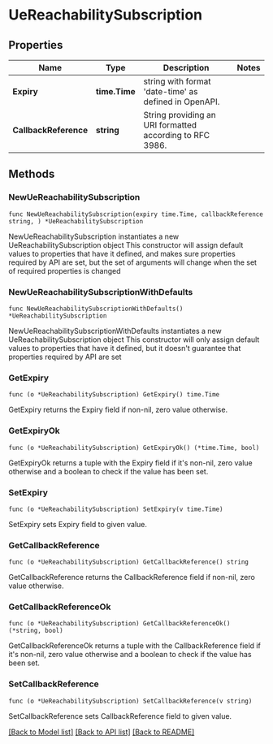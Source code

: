 # UeReachabilitySubscription

## Properties

Name | Type | Description | Notes
------------ | ------------- | ------------- | -------------
**Expiry** | **time.Time** | string with format &#39;date-time&#39; as defined in OpenAPI. | 
**CallbackReference** | **string** | String providing an URI formatted according to RFC 3986. | 

## Methods

### NewUeReachabilitySubscription

`func NewUeReachabilitySubscription(expiry time.Time, callbackReference string, ) *UeReachabilitySubscription`

NewUeReachabilitySubscription instantiates a new UeReachabilitySubscription object
This constructor will assign default values to properties that have it defined,
and makes sure properties required by API are set, but the set of arguments
will change when the set of required properties is changed

### NewUeReachabilitySubscriptionWithDefaults

`func NewUeReachabilitySubscriptionWithDefaults() *UeReachabilitySubscription`

NewUeReachabilitySubscriptionWithDefaults instantiates a new UeReachabilitySubscription object
This constructor will only assign default values to properties that have it defined,
but it doesn't guarantee that properties required by API are set

### GetExpiry

`func (o *UeReachabilitySubscription) GetExpiry() time.Time`

GetExpiry returns the Expiry field if non-nil, zero value otherwise.

### GetExpiryOk

`func (o *UeReachabilitySubscription) GetExpiryOk() (*time.Time, bool)`

GetExpiryOk returns a tuple with the Expiry field if it's non-nil, zero value otherwise
and a boolean to check if the value has been set.

### SetExpiry

`func (o *UeReachabilitySubscription) SetExpiry(v time.Time)`

SetExpiry sets Expiry field to given value.


### GetCallbackReference

`func (o *UeReachabilitySubscription) GetCallbackReference() string`

GetCallbackReference returns the CallbackReference field if non-nil, zero value otherwise.

### GetCallbackReferenceOk

`func (o *UeReachabilitySubscription) GetCallbackReferenceOk() (*string, bool)`

GetCallbackReferenceOk returns a tuple with the CallbackReference field if it's non-nil, zero value otherwise
and a boolean to check if the value has been set.

### SetCallbackReference

`func (o *UeReachabilitySubscription) SetCallbackReference(v string)`

SetCallbackReference sets CallbackReference field to given value.



[[Back to Model list]](../README.md#documentation-for-models) [[Back to API list]](../README.md#documentation-for-api-endpoints) [[Back to README]](../README.md)


